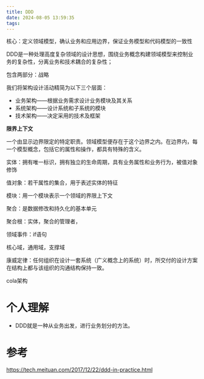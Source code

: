 ```yaml
---
title: DDD
date: 2024-08-05 13:59:35
tags:
---
```


核心：定义领域模型，确认业务和应用边界，保证业务模型和代码模型的一致性

DDD是一种处理高度复杂领域的设计思想，围绕业务概念构建领域模型来控制业务的复杂性，分离业务和技术耦合的复杂性；

包含两部分：战略



我们将架构设计活动精简为以下三个层面：

- 业务架构——根据业务需求设计业务模块及其关系
- 系统架构——设计系统和子系统的模块
- 技术架构——决定采用的技术及框架

**限界上下文**

一个由显示边界限定的特定职责。领域模型便存在于这个边界之内。在边界内，每一个模型概念，包括它的属性和操作，都具有特殊的含义。



实体：拥有唯一标识，拥有独立的生命周期，具有业务属性和业务行为，被值对象修饰

值对象：若干属性的集合，用于表述实体的特征

模块：用一个模块表示一个领域的界限上下文

聚合：是数据修改和持久化的基本单元

聚合根：实体，聚合的管理者，

领域事件：if语句

核心域，通用域，支撑域

康威定律：任何组织在设计一套系统（广义概念上的系统）时，所交付的设计方案在结构上都与该组织的沟通结构保持一致。

cola架构

# 个人理解

- DDD就是一种从业务出发，进行业务划分的方法。

# 参考

https://tech.meituan.com/2017/12/22/ddd-in-practice.html
